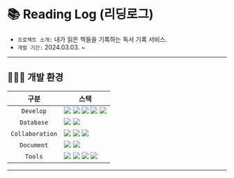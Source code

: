 # 📚 Reading Log (리딩로그)
- `프로젝트 소개:`  내가 읽은 책들을 기록하는 독서 기록 서비스.
- `개발 기간:`  2024.03.03. ~
___

## 🧑🏻‍💻 개발 환경

|구분|스택|
|:--:|--|
|`Develop`|<img src="https://img.shields.io/badge/Java 17-FF9E0F?style=flat-square&logo=Java&logoColor=white"> <img src="https://img.shields.io/badge/gradle-02303A?style=flat-square&logo=gradle&logoColor=white"> <img src="https://img.shields.io/badge/Spring Boot-6DB33F?style=flat-square&logo=Spring Boot&logoColor=white"> <img src="https://img.shields.io/badge/Spring Security-6DB33F?style=flat-square&logo=Spring Security&logoColor=white"> <img src="https://img.shields.io/badge/Spring Data JPA-20336B?style=flat-square&logo=spring&logoColor=white"> |
|`Database`|<img src="https://img.shields.io/badge/MySQL-4479A1?style=flat-square&logo=MySQL&logoColor=white"> <img src="https://img.shields.io/badge/Redis-DC382D?style=flat-square&logo=redis&logoColor=white"> |
|`Collaboration`|<img src="https://img.shields.io/badge/git-F05032?style=flat-square&logo=git&logoColor=white"> <img src="https://img.shields.io/badge/github-181717?style=flat-square&logo=github&logoColor=white"> <img src="https://img.shields.io/badge/discord-5865F2?style=flat-square&logo=discord&logoColor=white">|
|`Document`| <img src="https://img.shields.io/badge/Swagger UI-569A31?style=flat-square&logo=swagger&logoColor=white"> <img src="https://img.shields.io/badge/notion-000000?style=flat-square&logo=notion&logoColor=white"> |
|`Tools`|<img src="https://img.shields.io/badge/intellij idea-003366?style=flat-square&logo=intellijidea&logoColor=white"> <img src="https://img.shields.io/badge/postman-FF6C37?style=flat-square&logo=postman&logoColor=white"> <img src="https://img.shields.io/badge/gitkraken-179287?style=flat-square&logo=gitkraken&logoColor=white"> <img src="https://img.shields.io/badge/figma-F24E1E?style=flat-square&logo=figma&logoColor=white">|
___
